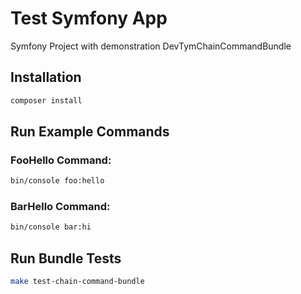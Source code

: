 # Test Symfony App 

Symfony Project with demonstration DevTymChainCommandBundle 

## Installation

```bash
composer install
```

## Run Example Commands
### FooHello Command:
```bash
bin/console foo:hello
```
### BarHello Command:
```bash
bin/console bar:hi
```

## Run Bundle Tests
```bash
make test-chain-command-bundle
```
